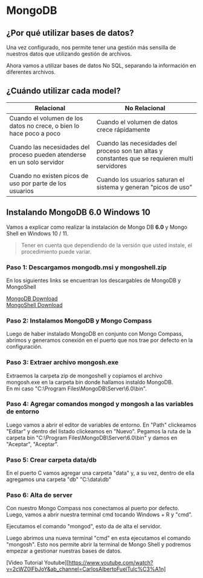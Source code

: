 # MongoDB
## ¿Por qué utilizar bases de datos?
Una vez configurado, nos permite tener una gestión más sensilla de nuestros datos que utilizando gestión de archivos.

Ahora vamos a utilizar bases de datos No SQL, separando la información en diferentes archivos.

## ¿Cuándo utilizar cada model?

| Relacional                       | No Relacional                 |
|----------------------------------|-------------------------------|
|Cuando el volumen de los datos no crece, o bien lo hace poco a poco | Cuando el volumen de datos crece rápidamente |
| Cuando las necesidades del proceso pueden atenderse en un solo servidor | Cuando las necesidades del proceso son tan altas y constantes que se requieren multi servidores |
| Cuando no existen picos de uso por parte de los usuarios | Cuando los usuarios saturan el sistema y generan "picos de uso" |


## Instalando MongoDB 6.0 Windows 10  
Vamos a explicar como realizar la instalación de Mongo DB __6.0__ y Mongo Shell en Windows 10 / 11.

>Tener en cuenta que dependiendo de la versión que usted instale, el procedimiento puede variar.

### Paso 1: Descargamos mongodb.msi y mongoshell.zip  
En los siguientes links se encuentran los descargables de MongoDB y MongoShell

[MongoDB Download](https://www.mongodb.com/try/download/community)  
[MongoShell Download](https://www.mongodb.com/products/shell)

### Paso 2: Instalamos MongoDB y Mongo Compass  
Luego de haber instalado MongoDB en conjunto con Mongo Compass, abrimos y generamos conexión en el puerto que nos trae por defecto en la configuración.

### Paso 3: Extraer archivo mongosh.exe  
Extraemos la carpeta zip de mongoshell y copiamos el archivo mongosh.exe en la carpeta bin donde hallamos instaldo MongoDB.  
En mi caso "C:\Program Files\MongoDB\Server\6.0\bin".

### Paso 4: Agregar comandos mongod y mongosh a las variables de entorno  
Luego vamos a abrir el editor de variables de entorno.
En "Path" clickeamos "Editar" y dentro del listado clickeamos en "Nuevo".
Pegamos la ruta de la carpeta bin "C:\Program Files\MongoDB\Server\6.0\bin" y damos en "Aceptar", "Aceptar".

### Paso 5: Crear carpeta data/db
En el puerto C vamos agregar una carpeta "data" y, a su vez, dentro de ella agregamos una carpeta "db"
"C:\data\db"

### Paso 6: Alta de server  
Con nuestro Mongo Compass nos conectamos al puerto por defecto.  
Luego, vamos a abrir nuestra terminal cmd tocando Windows + R y "cmd".

Ejecutamos el comando "mongod", esto da de alta el servidor.

Luego abrimos una nueva terminal "cmd" en esta ejecutamos el comando "mongosh". Esto nos permite abrir la terminal de Mongo Shell y podremos empezar a gestionar nuestras bases de datos.

[Video Tutorial Youtube][https://www.youtube.com/watch?v=2cWZ0lFbJoY&ab_channel=CarlosAlbertoFuelTulc%C3%A1n]


